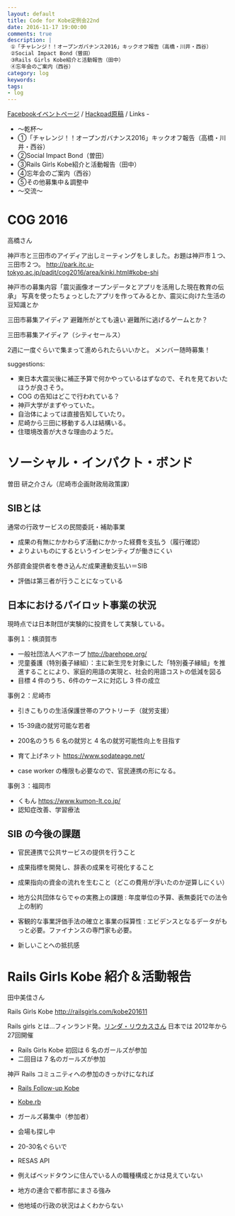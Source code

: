 ```yaml
---
layout: default
title: Code for Kobe定例会22nd
date: 2016-11-17 19:00:00
comments: true
description: |
 ①「チャレンジ！！オープンガバナンス2016」キックオフ報告（高橋・川井・西谷）
 ②Social Impact Bond（曽田）
 ③Rails Girls Kobe紹介と活動報告（田中）
 ④忘年会のご案内（西谷）
category: log
keywords: 
tags:
- log
---
```


[Facebookイベントページ](https://www.facebook.com/events/1883857728512411/)
/ [Hackpad原稿](https://hackpad.com/Code-for-Kobe-22nd-meeting-gHpa0QMMtcw)
/ Links -

+ ～乾杯～
+ ①「チャレンジ！！オープンガバナンス2016」キックオフ報告（高橋・川井・西谷）
+ ②Social Impact Bond（曽田）
+ ③Rails Girls Kobe紹介と活動報告（田中）
+ ④忘年会のご案内（西谷）
+ ⑤その他募集中＆調整中
+ ～交流～

# COG 2016
高橋さん

神戸市と三田市のアイディア出しミーティングをしました。お題は神戸市１つ、三田市２つ。
<http://park.itc.u-tokyo.ac.jp/padit/cog2016/area/kinki.html#kobe-shi>

神戸市の募集内容「震災画像オープンデータとアプリを活用した現在教育の伝承」
写真を使ったちょっとしたアプリを作ってみるとか、震災に向けた生活の豆知識とか

三田市募集アイディア
避難所がとても遠い
避難所に逃げるゲームとか？

三田市募集アイディア（シティセールス）

2週に一度ぐらいで集まって進められたらいいかと。
メンバー随時募集！

suggestions: 

- 東日本大震災後に補正予算で何かやっているはずなので、それを見ておいたほうが良さそう。
- COG の告知はどこで行われている？
- 神戸大学がまずやっていた。
- 自治体によっては直接告知していたり。
- 尼崎から三田に移動する人は結構いる。
- 住環境改善が大きな理由のようだ。

# ソーシャル・インパクト・ボンド
曽田 研之介さん（尼崎市企画財政局政策課）

## SIBとは

通常の行政サービスの民間委託・補助事業

- 成果の有無にかかわらず活動にかかった経費を支払う（履行確認）
- よりよいものにするというインセンティブが働きにくい

外部資金提供者を巻き込んだ成果連動支払い＝SIB

- 評価は第三者が行うことになっている

## 日本におけるパイロット事業の状況

現時点では日本財団が実験的に投資をして実験している。

事例１：横須賀市

- 一般社団法人ベアホープ <http://barehope.org/>
- 児童養護（特別養子縁組）：主に新生児を対象にした「特別養子縁組」を推進することにより、家庭的用語の実現と、社会的用語コストの低減を図る
- 目標 4 件のうち、6件のケースに対応し 3 件の成立

事例２：尼崎市

- 引きこもりの生活保護世帯のアウトリーチ（就労支援）
- 15-39歳の就労可能な若者

- 200名のうち 6 名の就労と 4 名の就労可能性向上を目指す
- 育て上げネット  <https://www.sodateage.net/>
- case worker の権限も必要なので、官民連携の形になる。

事例３：福岡市

- くもん <https://www.kumon-lt.co.jp/>
- 認知症改善、学習療法

## SIB の今後の課題
- 官民連携で公共サービスの提供を行うこと
- 成果指標を開発し、辞表の成果を可視化すること
- 成果指向の資金の流れを生むこと（どこの費用が浮いたのか逆算しにくい）

- 地方公共団体ならでゃの実務上の課題 : 年度単位の予算、表無委託での法令上の制約
- 客観的な事業評価手法の確立と事業の採算性 : エビデンスとなるデータがもっと必要。ファイナンスの専門家も必要。
- 新しいことへの抵抗感

# Rails Girls Kobe 紹介＆活動報告
田中美佳さん

Rails Girls Kobe <http://railsgirls.com/kobe201611>

Rails girls とは…フィンランド発。[リンダ・リウカスさん](http://www.shoeisha.co.jp/book/rubynobouken/)
日本では 2012年から27回開催

- Rails Girls Kobe 初回は 6 名のガールズが参加
- 二回目は 7 名のガールズが参加

神戸 Rails コミュニティへの参加のきっかけになれば

- [Rails Follow-up Kobe](https://rails-followup-kobe.doorkeeper.jp/)
- [Kobe.rb](https://koberb.doorkeeper.jp/)

- ガールズ募集中（参加者）
- 会場も探し中
- 20-30名ぐらいで

- RESAS API
- 例えばベッドタウンに住んでいる人の職種構成とかは見えていない
- 地方の連合で都市部にまさる強み
- 他地域の行政の状況はよくわからない


